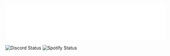 ![Logo](assets/pictures/GoofyPic.png)
<!--status-start-->
![Discord Status](https://img.shields.io/badge/Discord-dnd-red) ![Spotify Status](https://img.shields.io/badge/Listening%20to-affection%20by%20BETWEEN%20FRIENDS-1db954)
<!--status-end-->
